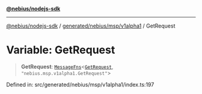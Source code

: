 [**@nebius/nodejs-sdk**](../../../../../README.md)

***

[@nebius/nodejs-sdk](../../../../../README.md) / [generated/nebius/msp/v1alpha1](../README.md) / GetRequest

# Variable: GetRequest

> **GetRequest**: [`MessageFns`](../../../../../runtime/protos/core/interfaces/MessageFns.md)\<[`GetRequest`](../interfaces/GetRequest.md), `"nebius.msp.v1alpha1.GetRequest"`\>

Defined in: src/generated/nebius/msp/v1alpha1/index.ts:197
